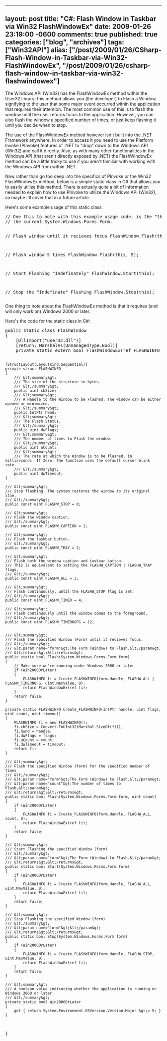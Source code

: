   ---
  layout: post
  title: "C#: Flash Window in Taskbar via Win32 FlashWindowEx"
  date: 2009-01-26 23:19:00 -0600
  comments: true
  published: true
  categories: ["blog", "archives"]
  tags: ["Win32API"]
  alias: ["/post/2009/01/26/CSharp-Flash-Window-in-Taskbar-via-Win32-FlashWindowEx", "/post/2009/01/26/csharp-flash-window-in-taskbar-via-win32-flashwindowex"]
  ---
<!-- more -->
<p>The Windows API (Win32) has the FlashWindowEx method within the User32 library; this method allows you (the developer) to Flash a Window, signifying to the user that some major event occurred within the application that requires their attention. The most common use of this is to flash the window until the user returns focus to the application. However, you can also flash the window a specified number of times, or just keep flashing it until you decide when to stop.</p>
<p>The use of the FlashWindowEx method however isn't built into the .NET Framework anywhere. In order to access it you need to use the Platform Invoke (PInvoke) features of .NET to "drop" down to the Windows API (Win32) and call it directly. Also, as with many other functionalities in&nbsp;the Windows API&nbsp;(that aren't directly exposed by .NET) the FlashWindowEx method can be a little tricky to use if you aren't familiar with working with the Windows API from within .NET.</p>
<p>Now rather than go too deep into the specifics of PInvoke or the Win32 FlashWindowEx method, below is a simple static class in C# that allows you to easily utilize this method. There is actually quite a bit of information needed to explain how to use PInvoke to utilize the Windows API (Win32), so maybe I'll cover that in a future article.</p>
<p>Here's some example usage of this static class:</p>
<pre class="brush: c-sharp; first-line: 1; tab-size: 4; toolbar: false; ">// One this to note with this example usage code, is the "this" keyword is referring to
// the current System.Windows.Forms.Form.

// Flash window until it recieves focus
FlashWindow.Flash(this);

// Flash window 5 times
FlashWindow.Flash(this, 5);

// Start Flashing "Indefinately"
FlashWindow.Start(this);

// Stop the "Indefinate" Flashing
FlashWindow.Stop(this);</pre>
<p>One thing to note about the FlashWindowEx method is that it requires (and will only work on) Windows 2000 or later.</p>
<p>Here's the code for the static class in C#:</p>
<pre class="brush: c-sharp; first-line: 1; tab-size: 4; toolbar: false; ">public static class FlashWindow
{
    [DllImport("user32.dll")]
    [return: MarshalAs(UnmanagedType.Bool)]
    private static extern bool FlashWindowEx(ref FLASHWINFO pwfi);

    [StructLayout(LayoutKind.Sequential)]
    private struct FLASHWINFO
    {
        /// &lt;summary&gt;
        /// The size of the structure in bytes.
        /// &lt;/summary&gt;
        public uint cbSize;
        /// &lt;summary&gt;
        /// A Handle to the Window to be Flashed. The window can be either opened or minimized.
        /// &lt;/summary&gt;
        public IntPtr hwnd;
        /// &lt;summary&gt;
        /// The Flash Status.
        /// &lt;/summary&gt;
        public uint dwFlags;
        /// &lt;summary&gt;
        /// The number of times to Flash the window.
        /// &lt;/summary&gt;
        public uint uCount;
        /// &lt;summary&gt;
        /// The rate at which the Window is to be flashed, in milliseconds. If Zero, the function uses the default cursor blink rate.
        /// &lt;/summary&gt;
        public uint dwTimeout;
    }

    /// &lt;summary&gt;
    /// Stop flashing. The system restores the window to its original stae.
    /// &lt;/summary&gt;
    public const uint FLASHW_STOP = 0;
   
    /// &lt;summary&gt;
    /// Flash the window caption.
    /// &lt;/summary&gt;
    public const uint FLASHW_CAPTION = 1;
   
    /// &lt;summary&gt;
    /// Flash the taskbar button.
    /// &lt;/summary&gt;
    public const uint FLASHW_TRAY = 2;
   
    /// &lt;summary&gt;
    /// Flash both the window caption and taskbar button.
    /// This is equivalent to setting the FLASHW_CAPTION | FLASHW_TRAY flags.
    /// &lt;/summary&gt;
    public const uint FLASHW_ALL = 3;

    /// &lt;summary&gt;
    /// Flash continuously, until the FLASHW_STOP flag is set.
    /// &lt;/summary&gt;
    public const uint FLASHW_TIMER = 4;

    /// &lt;summary&gt;
    /// Flash continuously until the window comes to the foreground.
    /// &lt;/summary&gt;
    public const uint FLASHW_TIMERNOFG = 12;


    /// &lt;summary&gt;
    /// Flash the spacified Window (Form) until it recieves focus.
    /// &lt;/summary&gt;
    /// &lt;param name="form"&gt;The Form (Window) to Flash.&lt;/param&gt;
    /// &lt;returns&gt;&lt;/returns&gt;
    public static bool Flash(System.Windows.Forms.Form form)
    {
        // Make sure we're running under Windows 2000 or later
        if (Win2000OrLater)
        {
            FLASHWINFO fi = Create_FLASHWINFO(form.Handle, FLASHW_ALL | FLASHW_TIMERNOFG, uint.MaxValue, 0);
            return FlashWindowEx(ref fi);
        }
        return false;
    }

    private static FLASHWINFO Create_FLASHWINFO(IntPtr handle, uint flags, uint count, uint timeout)
    {
        FLASHWINFO fi = new FLASHWINFO();
        fi.cbSize = Convert.ToUInt32(Marshal.SizeOf(fi));
        fi.hwnd = handle;
        fi.dwFlags = flags;
        fi.uCount = count;
        fi.dwTimeout = timeout;
        return fi;
    }

    /// &lt;summary&gt;
    /// Flash the specified Window (form) for the specified number of times
    /// &lt;/summary&gt;
    /// &lt;param name="form"&gt;The Form (Window) to Flash.&lt;/param&gt;
    /// &lt;param name="count"&gt;The number of times to Flash.&lt;/param&gt;
    /// &lt;returns&gt;&lt;/returns&gt;
    public static bool Flash(System.Windows.Forms.Form form, uint count)
    {
        if (Win2000OrLater)
        {
            FLASHWINFO fi = Create_FLASHWINFO(form.Handle, FLASHW_ALL, count, 0);
            return FlashWindowEx(ref fi);
        }
        return false;
    }

    /// &lt;summary&gt;
    /// Start Flashing the specified Window (form)
    /// &lt;/summary&gt;
    /// &lt;param name="form"&gt;The Form (Window) to Flash.&lt;/param&gt;
    /// &lt;returns&gt;&lt;/returns&gt;
    public static bool Start(System.Windows.Forms.Form form)
    {
        if (Win2000OrLater)
        {
            FLASHWINFO fi = Create_FLASHWINFO(form.Handle, FLASHW_ALL, uint.MaxValue, 0);
            return FlashWindowEx(ref fi);
        }
        return false;
    }

    /// &lt;summary&gt;
    /// Stop Flashing the specified Window (form)
    /// &lt;/summary&gt;
    /// &lt;param name="form"&gt;&lt;/param&gt;
    /// &lt;returns&gt;&lt;/returns&gt;
    public static bool Stop(System.Windows.Forms.Form form)
    {
        if (Win2000OrLater)
        {
            FLASHWINFO fi = Create_FLASHWINFO(form.Handle, FLASHW_STOP, uint.MaxValue, 0);
            return FlashWindowEx(ref fi);
        }
        return false;
    }

    /// &lt;summary&gt;
    /// A boolean value indicating whether the application is running on Windows 2000 or later.
    /// &lt;/summary&gt;
    private static bool Win2000OrLater
    {
        get { return System.Environment.OSVersion.Version.Major &gt;= 5; }
    }
}</pre>
